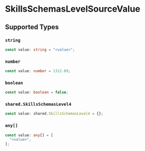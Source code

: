 # SkillsSchemasLevelSourceValue


## Supported Types

### `string`

```typescript
const value: string = "<value>";
```

### `number`

```typescript
const value: number = 1312.89;
```

### `boolean`

```typescript
const value: boolean = false;
```

### `shared.SkillsSchemasLevel4`

```typescript
const value: shared.SkillsSchemasLevel4 = {};
```

### `any[]`

```typescript
const value: any[] = [
  "<value>",
];
```

